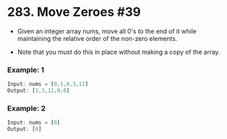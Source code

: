 # 283. Move Zeroes #39

- Given an integer array nums, move all 0's to the end of it while maintaining the relative order of the non-zero elements.

- Note that you must do this in place without making a copy of the array.



### Example: 1
``` js
Input: nums = [0,1,0,3,12]
Output: [1,3,12,0,0]
```
### Example: 2
``` js
Input: nums = [0]
Output: [0]
```